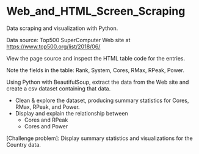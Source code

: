 # Web_and_HTML_Screen_Scraping

Data scraping and visualization with Python.

Data source: Top500 SuperComputer Web site at https://www.top500.org/list/2018/06/

View the page source and inspect the HTML table code for the entries.

Note the fields in the table: Rank, System, Cores, RMax, RPeak, Power.

Using Python with BeautifulSoup, extract the data from the Web site and create a csv dataset containing that data. 

- Clean & explore the dataset, producing summary statistics for Cores, RMax, RPeak, and Power.
- Display and explain the relationship between 
  - Cores and RPeak
  - Cores and Power

[Challenge problem]:
Display summary statistics and visualizations for the Country data.
